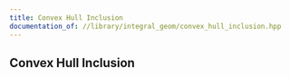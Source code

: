 ```yaml
---
title: Convex Hull Inclusion
documentation_of: //library/integral_geom/convex_hull_inclusion.hpp
---
```

## Convex Hull Inclusion
